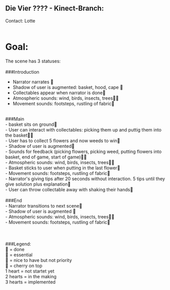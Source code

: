 ## Die Vier ???? - Kinect-Branch: 
Contact: Lotte<br>
<br>
# Goal: <br>
The scene has 3 statuses: <br>
<br>
###Introduction<br>
- Narrator narrates 💖<br>
- Shadow of user is augmented: basket, hood, cape 💖<br>
- Collectables appear when narrator is done🧡<br>
- Atmospheric sounds: wind, birds, insects, trees🧡🧡<br>
- Movement sounds: footsteps, rustling of fabric🤍<br>
<br>
###Main<br>
- basket sits on ground💖<br>
- User can interact with collectables: picking them up and puttig them into the basket💖💖<br>
- User has to collect 5 flowers and now weeds to win💖<br>
- Shadow of user is augmented💖<br>
- Sounds for feedback (picking flowers, picking weed, putting flowers into basket, end of game, start of game)🧡🧡<br>
- Atmospheric sounds: wind, birds, insects, trees🧡🧡<br>
- Basket sticks to user when putting in the last flower🧡<br>
- Movement sounds: footsteps, rustling of fabric🤍<br>
- Narrator's giving tips after 20 seconds without interaction. 5 tips until they give solution plus explanation🤍<br>
- User can throw collectable away with shaking their hands🤍<br>
<br>
###End<br>
- Narrator transitions to next scene💖<br>
- Shadow of user is augmented 💖<br>
- Atmospheric sounds: wind, birds, insects, trees🧡🧡<br>
- Movement sounds: footsteps, rustling of fabric🤍<br>
<br>
<br>
<br>
###Legend:<br>
💝 = done<br>
💖 = essential<br>
🧡 = nice to have but not priority<br>
🤍 = cherry on top<br>
1 heart = not startet yet<br>
2 hearts = in the making<br>
3 hearts = implemented<br>
